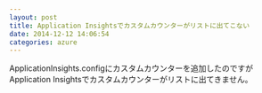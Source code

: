 ```yaml
---
layout: post
title: Application Insightsでカスタムカウンターがリストに出てこない
date: 2014-12-12 14:06:54
categories: azure
---
```

<!-- {% raw %} -->
<p>ApplicationInsights.configにカスタムカウンターを追加したのですが
Application Insightsでカスタムカウンターがリストに出てきません。</p>
<!-- {% endraw %} -->
